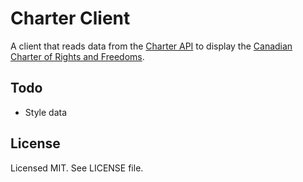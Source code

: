 Charter Client
==============

A client that reads data from the [Charter API] to display the
[Canadian Charter of Rights and Freedoms].

Todo
----

- Style data

License
-------

Licensed MIT. See LICENSE file.

  [Charter API]: https://github.com/sprice/charter-api
  [Canadian Charter of Rights and Freedoms]: http://en.wikipedia.org/wiki/Canadian_Charter_of_Rights_and_Freedoms
